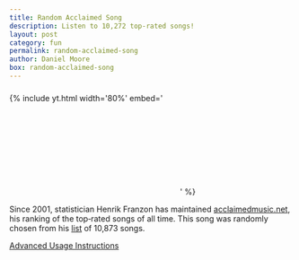 ```yaml
---
title: Random Acclaimed Song
description: Listen to 10,272 top-rated songs!
layout: post
category: fun
permalink: random-acclaimed-song
author: Daniel Moore
box: random-acclaimed-song
---
```


<h3 id="song-title"></h3>

{% include yt.html width='80%' embed='
<iframe id="song" frameborder="0" allowfullscreen></iframe>
' %}

<p id="description">Since 2001, statistician Henrik Franzon has maintained <a href="http://acclaimedmusic.net">acclaimedmusic.net</a>, his ranking of the top&#8209;rated songs of all time. This song was randomly chosen from his <a href="http://www.acclaimedmusic.net/history_songs.htm">list</a> of 10,873 songs.</p>

<p id="next-song"></p>

<a href="javascript:;" id="dropdown" target="_self">Advanced Usage Instructions</a>
<div id="instructions" style="display:none;">
    <p>You can filter the song selection! Examples &ndash;</p>
    <ul>
        <li>
            <a target="_self" href="?year=19[6-7][0-9]">Songs released in the 1960's and 1970's.</a>
        </li>
        <li>
            <a target="_self" href="?artist=louis.armstrong">Songs by Louis Armstrong.</a>
        </li>
        <li>
            <a target="_self" href="?song=never.gonna.give.you">The greatest song of all time.</a>
        </li>
        <li>
            <a target="_self" href="?genre=new.wave">New wave songs.</a>
        </li>
    </ul>
   <p>Also note that each artist's name and most songs' names are links to their Wikipedia pages. To see a song's genres, mouse over the song's title.</p>
</div>

<script src="/js/URI.js"></script>
<script src="/js/songs.js"></script>
<script>
    const is_firefox = typeof(InstallTrigger) !== "undefined"
    const next_song = document.querySelector("#next-song")
    next_song.innerHTML = is_firefox ? `Click <a href='${window.location.href}' target='_self'>here</a> for another!` : "Refresh the page for another!"

    function random(x) { return Math.floor(x * Math.random()) }
    function choice(a) { return a[random(a.length)] }
    function wiki_link(title) {
        if (title.startsWith("http")) {
            return title
        }
        const escaped = title.replace(/ /g, "_").replace(/'/g, "&#39;")
        return `https://en.wikipedia.org/wiki/${escaped}`
    }
    const iframe = document.querySelector("#song");
    const title = document.querySelector("#song-title");
    const params = new URI(window.location.href).search(true)
    var pool = songs
    var regex = ""
    try {
    if ("artist" in params) {
        pool = pool.filter(s => new RegExp(params.artist, "i").exec(s.split("|")[0]) !== null)
    }
    if ("song" in params) {
        pool = pool.filter(s => new RegExp(params.song, "i").exec(s.split("|")[1]) !== null)
    }
    if ("year" in params) {
        pool = pool.filter(s => new RegExp(params.year, "i").exec(s.split("|")[2]) !== null)
    }
    if ("genre" in params) {
        pool = pool.filter(s => new RegExp(params.genre, "i").exec(s.split("|")[6]) !== null)
    }
    } catch (e) { }
    if (pool.length === 0) { pool = songs }
    if (pool.length !== songs.length) {
        pool.sort()
        console.log(pool.map(s => s.split("|").slice(0,3).concat(s.split("|").slice(6,7))))
    }
    const info = choice(pool).split("|")
    iframe.src = info[3].startsWith("http") ? info[3] : `https://youtube.com/embed/${info[3]}`
    const wikiLink = `<a style='text-decoration:none;border-bottom:none;' href=${wiki_link(info[4])}>${info[0]}</a>`
    const songLink = info[7] == '' ? `<span title="${info[6].split(';').join(', ')}">${info[1]}</span>` : `<a title="${info[6].split(';').join(', ')}" style='text-decoration:none;border-bottom:none;' href=${wiki_link(info[7])}>${info[1]}</a>`
    title.innerHTML = `${wikiLink} - ${songLink} (${info[2]})`
    document.title  = `${info[0]} - ${info[1]} (${info[2]})`
</script>

<br>
<br>
<br>
